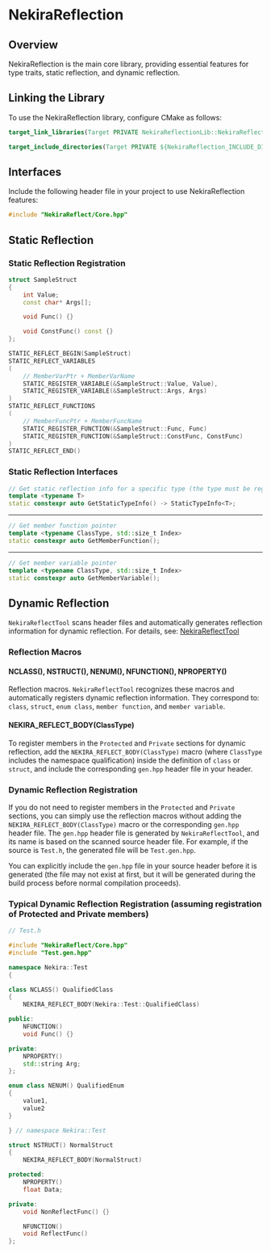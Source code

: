 # NekiraReflection

## Overview

NekiraReflection is the main core library, providing essential features for type traits, static reflection, and dynamic reflection.

## Linking the Library

To use the NekiraReflection library, configure CMake as follows:

```cmake
target_link_libraries(Target PRIVATE NekiraReflectionLib::NekiraReflection)

target_include_directories(Target PRIVATE ${NekiraReflection_INCLUDE_DIRS})
```

## Interfaces

Include the following header file in your project to use NekiraReflection features:

```cpp
#include "NekiraReflect/Core.hpp"
```

## Static Reflection

### Static Reflection Registration

```cpp
struct SampleStruct
{
    int Value;
    const char* Args[];

    void Func() {}

    void ConstFunc() const {}
};

STATIC_REFLECT_BEGIN(SampleStruct)
STATIC_REFLECT_VARIABLES
(
    // MemberVarPtr + MemberVarName
    STATIC_REGISTER_VARIABLE(&SampleStruct::Value, Value),
    STATIC_REGISTER_VARIABLE(&SampleStruct::Args, Args)
)
STATIC_REFLECT_FUNCTIONS
(
    // MemberFuncPtr + MemberFuncName
    STATIC_REGISTER_FUNCTION(&SampleStruct::Func, Func)
    STATIC_REGISTER_FUNCTION(&SampleStruct::ConstFunc, ConstFunc)
)
STATIC_REFLECT_END()
```

### Static Reflection Interfaces

```cpp
// Get static reflection info for a specific type (the type must be registered for static reflection)
template <typename T>
static constexpr auto GetStaticTypeInfo() -> StaticTypeInfo<T>;
```

---

```cpp
// Get member function pointer
template <typename ClassType, std::size_t Index>
static constexpr auto GetMemberFunction();
```

---

```cpp
// Get member variable pointer
template <typename ClassType, std::size_t Index>
static constexpr auto GetMemberVariable();
```

## Dynamic Reflection

`NekiraReflectTool` scans header files and automatically generates reflection information for dynamic reflection. For details, see: [NekiraReflectTool](../NekiraReflectTool/NekiraReflectTool.EN.MD)

### Reflection Macros

#### NCLASS(), NSTRUCT(), NENUM(), NFUNCTION(), NPROPERTY()

Reflection macros. `NekiraReflectTool` recognizes these macros and automatically registers dynamic reflection information. They correspond to: `class`, `struct`, `enum class`, `member function`, and `member variable`.

#### NEKIRA_REFLECT_BODY(ClassType)

To register members in the `Protected` and `Private` sections for dynamic reflection, add the `NEKIRA_REFLECT_BODY(ClassType)` macro (where `ClassType` includes the namespace qualification) inside the definition of `class` or `struct`, and include the corresponding `gen.hpp` header file in your header.

### Dynamic Reflection Registration

If you do not need to register members in the `Protected` and `Private` sections, you can simply use the reflection macros without adding the `NEKIRA_REFLECT_BODY(ClassType)` macro or the corresponding `gen.hpp` header file. The `gen.hpp` header file is generated by `NekiraReflectTool`, and its name is based on the scanned source header file. For example, if the source is `Test.h`, the generated file will be `Test.gen.hpp`.

You can explicitly include the `gen.hpp` file in your source header before it is generated (the file may not exist at first, but it will be generated during the build process before normal compilation proceeds).

### Typical Dynamic Reflection Registration (assuming registration of Protected and Private members)

```cpp
// Test.h

#include "NekiraReflect/Core.hpp"
#include "Test.gen.hpp"

namespace Nekira::Test
{

class NCLASS() QualifiedClass
{
    NEKIRA_REFLECT_BODY(Nekira::Test::QualifiedClass)

public:
    NFUNCTION()
    void Func() {}

private:
    NPROPERTY()
    std::string Arg;
};

enum class NENUM() QualifiedEnum
{
    value1,
    value2
}

} // namespace Nekira::Test

struct NSTRUCT() NormalStruct
{
    NEKIRA_REFLECT_BODY(NormalStruct)

protected:
    NPROPERTY()
    float Data;

private:
    void NonReflectFunc() {}

    NFUNCTION()
    void ReflectFunc()
};

```
